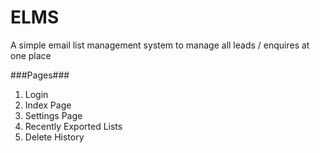 # ELMS
A simple email list management system to manage all leads / enquires at one place

###Pages###
1. Login
2. Index Page
3. Settings Page
4. Recently Exported Lists
5. Delete History
